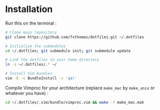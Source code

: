 Installation
============

Run this on the terminal :

```bash
# Clone main repository
git clone https://github.com/fxthomas/dotfiles.git ~/.dotfiles

# Initialize the submodules
cd ~/.dotfiles; git submodule init; git submodule update

# Link the dotfiles to your home directory
ln -s ~/.dotfiles/.* ~/

# Install Vim bundles
vim -E -c BundleInstall -c 'qa!'
```

Compile Vimproc for your architecture (replace `make_mac` by `make_unix` or whatever you have) :

```bash
cd ~/.dotfiles/.vim/bundle/vimproc.vim && make -f make_mac.mak
```
